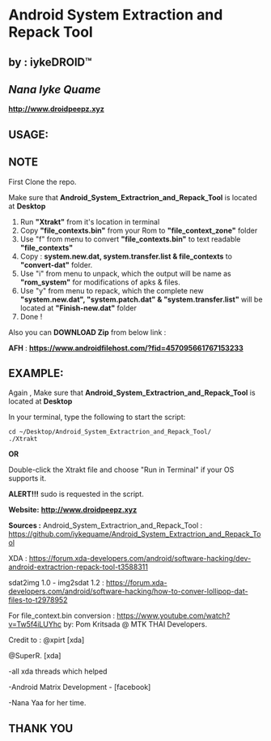 # Android System Extraction and Repack Tool

## by : iykeDROID™

## _Nana Iyke Quame_

**http://www.droidpeepz.xyz**



**USAGE:**
----------
## NOTE

First Clone the repo.

Make sure that  **Android_System_Extractrion_and_Repack_Tool** is located at **Desktop**

1. Run **"Xtrakt"** from it's location in terminal 
2. Copy **"file_contexts.bin"** from your Rom to  **"file_context_zone"** folder 
2. Use "f" from menu to convert **"file_contexts.bin"** to text readable **"file_contexts"**
3. Copy : **system.new.dat, system.transfer.list & file_contexts** to **"convert-dat"** folder. 
4. Use "i" from menu to unpack, which the output will be name as **"rom_system"** for modifications of apks & files.
5. Use "y" from menu to repack, which the complete new **"system.new.dat", "system.patch.dat" & "system.transfer.list"** will be located at **"Finish-new.dat"** folder
6. Done !
  
Also you can **DOWNLOAD Zip** from below link :

**AFH** : **https://www.androidfilehost.com/?fid=457095661767153233**


## EXAMPLE:

Again , Make sure that  **Android_System_Extractrion_and_Repack_Tool** is located at **Desktop**

In your terminal, type the following to start the script:
```
cd ~/Desktop/Android_System_Extractrion_and_Repack_Tool/
./Xtrakt
```

**OR**

Double-click the Xtrakt file and choose "Run in Terminal" if your OS supports it.

**ALERT!!!**
sudo is requested in the script.

**Website:** **http://www.droidpeepz.xyz**

**Sources :**
Android_System_Extractrion_and_Repack_Tool : https://github.com/iykequame/Android_System_Extractrion_and_Repack_Tool

XDA : https://forum.xda-developers.com/android/software-hacking/dev-android-extractrion-repack-tool-t3588311

sdat2img 1.0 - img2sdat 1.2 : https://forum.xda-developers.com/android/software-hacking/how-to-conver-lollipop-dat-files-to-t2978952

For file_context.bin conversion : https://www.youtube.com/watch?v=Tw5f4iLUYhc by: Pom Kritsada @ MTK THAI Developers.

Credit to :
@xpirt [xda]

@SuperR. [xda]

-all xda threads which helped

-Android Matrix Development - [facebook]

-Nana Yaa for her time.


## THANK YOU
